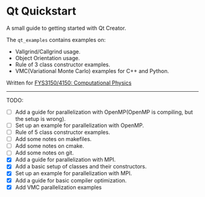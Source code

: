 # Qt Quickstart

A small guide to getting started with Qt Creator.

The `qt_examples` contains examples on:
* Vallgrind/Callgrind usage.
* Object Orientation usage.
* Rule of 3 class constructor examples.
* VMC(Variational Monte Carlo) examples for C++ and Python.

Written for [FYS3150/4150: Computational Physics](https://github.com/CompPhysics/ComputationalPhysics)

---

TODO:
- [ ] Add a guide for parallelization with OpenMP(OpenMP is compiling, but the setup is wrong).
- [ ] Set up an example for parallelization with OpenMP.
- [ ] Rule of 5 class constructor examples.
- [ ] Add some notes on makefiles.
- [ ] Add some notes on cmake.
- [ ] Add some notes on git.
- [x] Add a guide for parallelization with MPI.
- [x] Add a basic setup of classes and their constructors.
- [x] Set up an example for parallelization with MPI.
- [x] Add a guide for basic compiler optimization.
- [x] Add VMC parallelization examples